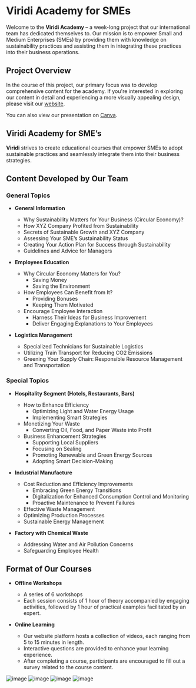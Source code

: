 # Viridi Academy for SMEs

Welcome to the **Viridi Academy** – a week-long project that our international team has dedicated themselves to. Our mission is to empower Small and Medium Enterprises (SMEs) by providing them with knowledge on sustainability practices and assisting them in integrating these practices into their business operations.

## Project Overview

In the course of this project, our primary focus was to develop comprehensive content for the academy. If you're interested in exploring our content in detail and experiencing a more visually appealing design, please visit our [website](https://jeweled-soccer-08e.notion.site/Viridi-Academy-for-SME-s-4d18b8d4acad4a8da3e457eef29060e6).

You can also view our presentation on [Canva](https://www.canva.com/design/DAFxyuS2zx0/clnkU59mrEdI-D31nYT8ng/edit?utm_content=DAFxyuS2zx0&utm_campaign=designshare&utm_medium=link2&utm_source=sharebutton).

## Viridi Academy for SME’s

**Viridi** strives to create educational courses that empower SMEs to adopt sustainable practices and seamlessly integrate them into their business strategies.

## Content Developed by Our Team

### General Topics

- **General Information**
  - Why Sustainability Matters for Your Business (Circular Economy)?
  - How XYZ Company Profited from Sustainability
  - Secrets of Sustainable Growth and XYZ Company
  - Assessing Your SME’s Sustainability Status
  - Creating Your Action Plan for Success through Sustainability
  - Guidelines and Advice for Managers

- **Employees Education**
  - Why Circular Economy Matters for You?
    - Saving Money
    - Saving the Environment
  - How Employees Can Benefit from It?
    - Providing Bonuses
    - Keeping Them Motivated
  - Encourage Employee Interaction
    - Harness Their Ideas for Business Improvement
    - Deliver Engaging Explanations to Your Employees

- **Logistics Management**
  - Specialized Technicians for Sustainable Logistics
  - Utilizing Train Transport for Reducing CO2 Emissions
  - Greening Your Supply Chain: Responsible Resource Management and Transportation

### Special Topics

- **Hospitality Segment (Hotels, Restaurants, Bars)**
  - How to Enhance Efficiency
    - Optimizing Light and Water Energy Usage
    - Implementing Smart Strategies
  - Monetizing Your Waste
    - Converting Oil, Food, and Paper Waste into Profit
  - Business Enhancement Strategies
    - Supporting Local Suppliers
    - Focusing on Sealing
    - Promoting Renewable and Green Energy Sources
    - Adopting Smart Decision-Making

- **Industrial Manufacture**
  - Cost Reduction and Efficiency Improvements
    - Embracing Green Energy Transitions
    - Digitalization for Enhanced Consumption Control and Monitoring
    - Proactive Maintenance to Prevent Failures
  - Effective Waste Management
  - Optimizing Production Processes
  - Sustainable Energy Management

- **Factory with Chemical Waste**
  - Addressing Water and Air Pollution Concerns
  - Safeguarding Employee Health

## Format of Our Courses

- **Offline Workshops**
  - A series of 6 workshops
  - Each session consists of 1 hour of theory accompanied by engaging activities, followed by 1 hour of practical examples facilitated by an expert.

- **Online Learning**
  - Our website platform hosts a collection of videos, each ranging from 5 to 15 minutes in length.
  - Interactive questions are provided to enhance your learning experience.
  - After completing a course, participants are encouraged to fill out a survey related to the course content.

![image](https://github.com/araylimIT2021/SME-Sustainability-Education/assets/128516749/cb5d41be-f237-429f-880c-a3b3909b7897)
![image](https://github.com/araylimIT2021/SME-Sustainability-Education/assets/128516749/bad23739-afd0-4b9e-b006-f084a22aec4b)
![image](https://github.com/araylimIT2021/SME-Sustainability-Education/assets/128516749/92cdfe12-e9ee-4789-953b-9efdcada9fc4)
![image](https://github.com/araylimIT2021/SME-Sustainability-Education/assets/128516749/6d6d86e3-30a3-4041-82b3-09019fb8722c)



